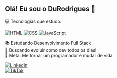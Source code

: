 ## Olá! Eu sou o DuRodrigues 🔰

💻 Tecnologias que estudo:  

![HTML](https://img.icons8.com/color/48/html-5--v1.png) ![CSS](https://img.icons8.com/color/48/css3.png)  ![JavaScript](https://img.icons8.com/color/48/javascript--v1.png)
 

📚 Estudando Desenvolvimento Full Stack  
🚀 Buscando evoluir como dev todos os dias!  
🎯 Meta: Me tornar um programador e mudar de vida  

[![LinkedIn](https://img.shields.io/badge/LinkedIn-0077B5?style=for-the-badge&logo=linkedin&logoColor=white)](https://www.linkedin.com/in/durodriguesdev77/)  
[![TikTok](https://img.icons8.com/fluency/48/instagram-new.png)](https://www.tiktok.com/@seu-usuario)
